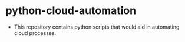 # python-cloud-automation
- This repository contains python scripts that would aid in automating cloud processes.
